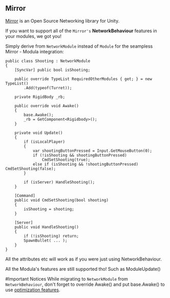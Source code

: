 ﻿
## Mirror
[Mirror](https://mirror-networking.com/) is an Open Source Networking library for Unity.

If you want to support all of the `Mirror's` **NetworkBehaviour** features in your modules,
we got you!

Simply derive from `NetworkModule` instead of `Module` for the seampless Mirror - Modula integration:

    public class Shooting : NetworkModule
    {
        [SyncVar] public bool isShooting;
    
        public override TypeList RequiredOtherModules { get; } = new TypeList()
            .Add(typeof(Turret));
            
        private RigidBody _rb;
    
        public override void Awake()
        {
            base.Awake();
            _rb = GetComponent<Rigidbody>();
        }
    
        private void Update()
        {
            if (isLocalPlayer)
            {
                var shootingButtonPressed = Input.GetMouseButton(0);
                if (!isShooting && shootingButtonPressed)
                    CmdSetShooting(true);
                else if (isShooting && !shootingButtonPressed) CmdSetShooting(false);
            }
    
            if (isServer) HandleShooting();
        }
    
        [Command]
        public void CmdSetShooting(bool shooting)
        {
            isShooting = shooting;
        }
    
        [Server]
        public void HandleShooting()
        {
            if (!isShooting) return;
            SpawnBullet( ... );
        }
    }
    
All the attributes etc will work as if you were just using NetworkBehaviour.

All the Modula's features are still supported tho! Such as ModuleUpdate()

#Important Notices
While migrating to `NetworkModule` from `NetworkBehaviour`, don't forget to override Awake()
and put base.Awake() to use [optimization features](optimizations.md).
